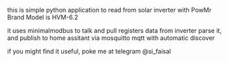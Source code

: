 this is simple python application to read from solar inverter with PowMr Brand
Model is HVM-6.2

it uses minimalmodbus to talk and pull registers data from inverter
parse it, and publish to home assitant via mosquitto mqtt with automatic discover

if you might find it useful, poke me at telegram @si_faisal
